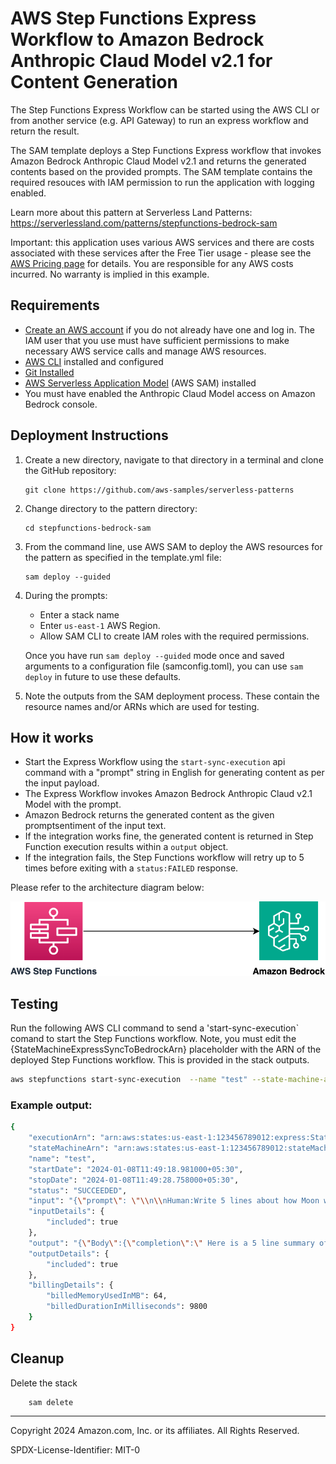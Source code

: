 # AWS Step Functions Express Workflow to Amazon Bedrock Anthropic Claud Model v2.1 for Content Generation  

The Step Functions Express Workflow can be started using the AWS CLI or from another service (e.g. API Gateway) to run an express workflow and return the result.

The SAM template deploys a Step Functions Express workflow that invokes Amazon Bedrock Anthropic Claud Model v2.1 and returns the generated contents based on the provided prompts. The SAM template contains the required resouces with IAM permission to run the application with logging enabled.

Learn more about this pattern at Serverless Land Patterns: https://serverlessland.com/patterns/stepfunctions-bedrock-sam

Important: this application uses various AWS services and there are costs associated with these services after the Free Tier usage - please see the [AWS Pricing page](https://aws.amazon.com/pricing/) for details. You are responsible for any AWS costs incurred. No warranty is implied in this example.

## Requirements

* [Create an AWS account](https://portal.aws.amazon.com/gp/aws/developer/registration/index.html) if you do not already have one and log in. The IAM user that you use must have sufficient permissions to make necessary AWS service calls and manage AWS resources.
* [AWS CLI](https://docs.aws.amazon.com/cli/latest/userguide/install-cliv2.html) installed and configured
* [Git Installed](https://git-scm.com/book/en/v2/Getting-Started-Installing-Git)
* [AWS Serverless Application Model](https://docs.aws.amazon.com/serverless-application-model/latest/developerguide/serverless-sam-cli-install.html) (AWS SAM) installed
* You must have enabled the Anthropic Claud Model access on Amazon Bedrock console.

## Deployment Instructions

1. Create a new directory, navigate to that directory in a terminal and clone the GitHub repository:
    ``` 
    git clone https://github.com/aws-samples/serverless-patterns
    ```
2. Change directory to the pattern directory:
    ```
    cd stepfunctions-bedrock-sam
    ```
3. From the command line, use AWS SAM to deploy the AWS resources for the pattern as specified in the template.yml file:
    ```
    sam deploy --guided
    ```
4. During the prompts:
    * Enter a stack name
    * Enter `us-east-1` AWS Region. 
    * Allow SAM CLI to create IAM roles with the required permissions.

    Once you have run `sam deploy --guided` mode once and saved arguments to a configuration file (samconfig.toml), you can use `sam deploy` in future to use these defaults.

5. Note the outputs from the SAM deployment process. These contain the resource names and/or ARNs which are used for testing.

## How it works

* Start the Express Workflow using the `start-sync-execution` api command with a "prompt" string in English for generating content as per the input payload.
* The Express Workflow invokes Amazon Bedrock Anthropic Claud v2.1 Model with the prompt.
* Amazon Bedrock returns the generated content as the given promptsentiment of the input text. 
* If the integration works fine, the generated content is returned in Step Function execution results within a `output` object.
* If the integration fails, the Step Functions workflow will retry up to 5 times before exiting with a `status:FAILED` response.

Please refer to the architecture diagram below:

![End to End Architecture](image/architecture.png)


## Testing

Run the following AWS CLI command to send a 'start-sync-execution` comand to start the Step Functions workflow. Note, you must edit the {StateMachineExpressSyncToBedrockArn} placeholder with the ARN of the deployed Step Functions workflow. This is provided in the stack outputs.

```bash
aws stepfunctions start-sync-execution  --name "test" --state-machine-arn "{StateMachineExpressSyncToBedrockArn}" --input "{\"prompt\": \"\n\nHuman:Write 5 lines about how Moon was formed.\n\nAssistant:\"}" --region {your-region}
```

### Example output:

```bash
{
    "executionArn": "arn:aws:states:us-east-1:123456789012:express:StateMachineExpressSyncToBedrock-MXFRi47uY7pX:test:4f3726da-74e1-4762-bd43-babeb2a291be",
    "stateMachineArn": "arn:aws:states:us-east-1:123456789012:stateMachine:StateMachineExpressSyncToBedrock-MXFRi47uY7pX",
    "name": "test",
    "startDate": "2024-01-08T11:49:18.981000+05:30",
    "stopDate": "2024-01-08T11:49:28.758000+05:30",
    "status": "SUCCEEDED",
    "input": "{\"prompt\": \"\\n\\nHuman:Write 5 lines about how Moon was formed.\\n\\nAssistant:\"}",
    "inputDetails": {
        "included": true
    },
    "output": "{\"Body\":{\"completion\":\" Here is a 5 line summary of how the Moon was formed:\\n\\n1. The leading theory is that the Moon formed from debris left over after a massive collision between the young Earth and a Mars-sized body about 4.5 billion years ago.\\n\\n2. This collision threw molten rock and debris into Earth's orbit that eventually cooled and coalesced into the Moon we see today. \\n\\n3. Over billions of years, the Moon's gravity caused Earth's rotation to slow down and its orbit to expand outward. \\n\\n4. The Moon likely had an intense period of volcanism in its early history, but volcanism ended around 3 billion years ago as the Moon's interior cooled.\\n\\n5. Without the stabilizing effect of the Moon, Earth would wobble more on its axis, causing more radical climate swings over long time periods.\",\"stop_reason\":\"stop_sequence\",\"stop\":\"\\n\\nHuman:\"},\"ContentType\":\"application/json\"}",
    "outputDetails": {
        "included": true
    },
    "billingDetails": {
        "billedMemoryUsedInMB": 64,
        "billedDurationInMilliseconds": 9800
    }
}
```
## Cleanup
 
Delete the stack
```bash
    sam delete
```

----
Copyright 2024 Amazon.com, Inc. or its affiliates. All Rights Reserved.

SPDX-License-Identifier: MIT-0
